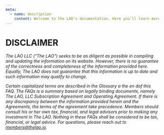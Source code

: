 ```yaml
---
meta:
  - name: description
    content: Welcome to the LAO's documentation. Here you'll learn more about The LAO.
---
```


# DISCLAIMER

_The LAO LLC ("The LAO") seeks to be as diligent as possible in compiling and updating the information on its website. However, there is no guarantee of the correctness and completeness of the information provided here. Equally, The LAO does not guarantee that this information is up to date and such information may qualify to change._

_Certain capitalized terms are described in the Glossary a the en dof this FAQ. The FAQs is a summary based on legally binding documents, namely The LAO, LLC Subscription Agreement and Operating Agreement.   If there is any discrepancy between the information provided herein and the Agreements, the terms of the agreement take precedence. Members should consult his or her own tax, financial, and legal advisors prior to making any investment in The LAO. Nothing in these FAQs shall be considered to be tax, financial, or legal advice. For questions, please reach out to [members@thelao.io](mailto:members@thelao.io)._
